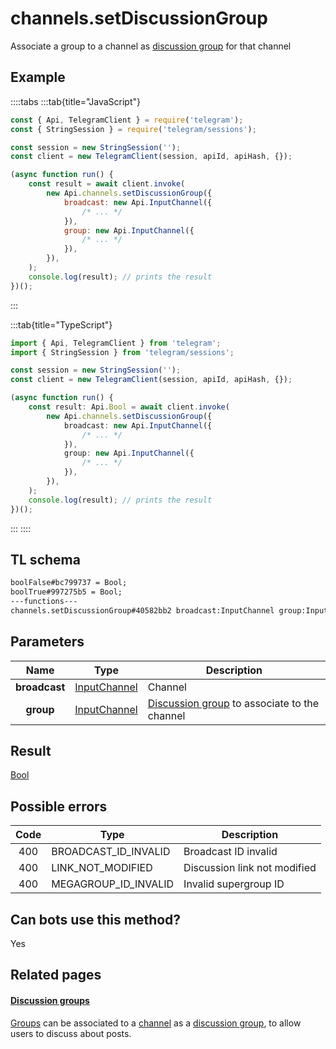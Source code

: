 # channels.setDiscussionGroup

Associate a group to a channel as [discussion group](https://core.telegram.org/api/discussion) for that channel

## Example

::::tabs
:::tab{title="JavaScript"}

```js
const { Api, TelegramClient } = require('telegram');
const { StringSession } = require('telegram/sessions');

const session = new StringSession('');
const client = new TelegramClient(session, apiId, apiHash, {});

(async function run() {
    const result = await client.invoke(
        new Api.channels.setDiscussionGroup({
            broadcast: new Api.InputChannel({
                /* ... */
            }),
            group: new Api.InputChannel({
                /* ... */
            }),
        }),
    );
    console.log(result); // prints the result
})();
```

:::

:::tab{title="TypeScript"}

```ts
import { Api, TelegramClient } from 'telegram';
import { StringSession } from 'telegram/sessions';

const session = new StringSession('');
const client = new TelegramClient(session, apiId, apiHash, {});

(async function run() {
    const result: Api.Bool = await client.invoke(
        new Api.channels.setDiscussionGroup({
            broadcast: new Api.InputChannel({
                /* ... */
            }),
            group: new Api.InputChannel({
                /* ... */
            }),
        }),
    );
    console.log(result); // prints the result
})();
```

:::
::::

## TL schema

```txt
boolFalse#bc799737 = Bool;
boolTrue#997275b5 = Bool;
---functions---
channels.setDiscussionGroup#40582bb2 broadcast:InputChannel group:InputChannel = Bool;
```

## Parameters

|     Name      | Type                                                        | Description                                                                              |
| :-----------: | ----------------------------------------------------------- | ---------------------------------------------------------------------------------------- |
| **broadcast** | [InputChannel](https://core.telegram.org/type/InputChannel) | Channel                                                                                  |
|   **group**   | [InputChannel](https://core.telegram.org/type/InputChannel) | [Discussion group](https://core.telegram.org/api/discussion) to associate to the channel |

## Result

[Bool](https://core.telegram.org/type/Bool)

## Possible errors

| Code | Type                 | Description                  |
| :--: | -------------------- | ---------------------------- |
| 400  | BROADCAST_ID_INVALID | Broadcast ID invalid         |
| 400  | LINK_NOT_MODIFIED    | Discussion link not modified |
| 400  | MEGAGROUP_ID_INVALID | Invalid supergroup ID        |

## Can bots use this method?

Yes

## Related pages

#### [Discussion groups](https://core.telegram.org/api/discussion)

[Groups](https://core.telegram.org/api/channel) can be associated to a [channel](https://core.telegram.org/api/channel) as a [discussion group](https://telegram.org/blog/privacy-discussions-web-bots), to allow users to discuss about posts.
